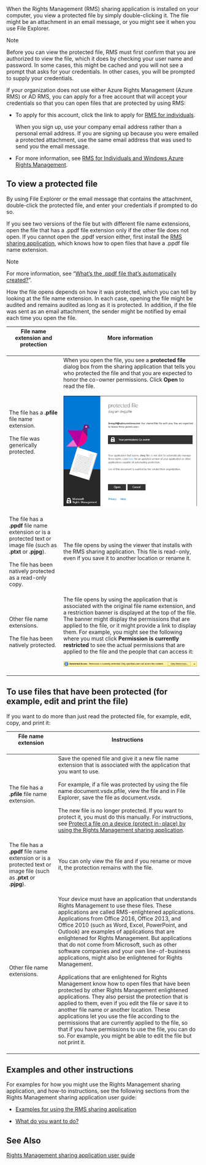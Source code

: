 When the Rights Management (RMS) sharing application is installed on your computer, you view a protected file by simply double-clicking it. The file might be an attachment in an email message, or you might see it when you use File Explorer.

> [!NOTE]
> Before you can view the protected file, RMS must first confirm that you are authorized to view the file, which it does by checking your user name and password. In some cases, this might be cached and you will not see a prompt that asks for your credentials. In other cases, you will be prompted to supply your credentials.
> 
> If your organization does not use either Azure Rights Management (Azure RMS) or AD RMS, you can apply for a free account that will accept your credentials so that you can open files that are protected by using RMS:
> 
> - To apply for this account, click the link to apply for [RMS for individuals](http://go.microsoft.com/fwlink/?LinkId=309469).
> 
>    When you sign up, use your company email address rather than a personal email address. If you are signing up because you were emailed a protected attachment, use the same email address that was used to send you the email message.
> - For more information, see [RMS for Individuals and Windows Azure Rights Management](http://technet.microsoft.com/library/dn592127.aspx).

## <a name="BKMK_ViewPFILE"></a>To view a protected file
By using File Explorer or the email message that contains the attachment, double-click the protected file, and enter your credentials if prompted to do so.

If you see two versions of the file but with different file name extensions, open the file that has a .ppdf file extension only if the other file does not open. If you cannot open the .ppdf version either, first install the [RMS sharing application](http://technet.microsoft.com/library/dn574734.aspx), which knows how to open files that have a .ppdf file name extension.

> [!NOTE]
> For more information, see “[What’s the .ppdf file that’s automatically created?](../Topic/Dialog_box_options_for_the_Rights_Management_sharing_application.md#BKMK_PPDF)”.

How the file opens depends on how it was protected, which you can tell by looking at the file name extension. In each case, opening the file might be audited and remains audited as long as it is protected. In addition, if the file was sent as an email attachment, the sender might be notified by email each time you open the file.

|File name extension and protection <br /> <br />|More information <br /> <br />|
|--------------------------------------|--------------------|
|The file has a **.pfile** file name extension. <br /> <br />The file was generically protected. <br /> <br />|When you open the file, you see a **protected file** dialog box from the sharing application that tells you who protected the file and that you are expected to honor the co-owner permissions. Click **Open** to read the file. <br /> <br />![](../Image/ADRMS_MSRMSApp_PfilePermission.png) <br /> <br />|
|The file has a **.ppdf** file name extension or is a protected text or image file (such as **.ptxt** or **.pjpg**). <br /> <br />The file has been natively protected as a read-only copy. <br /> <br />|The file opens by using the viewer that installs with the RMS sharing application. This file is read-only, even if you save it to another location or rename it. <br /> <br />|
|Other file name extensions. <br /> <br />The file has been natively protected. <br /> <br />|The file opens by using the application that is associated with the original file name extension, and a restriction banner is displayed at the top of the file. The banner might display the permissions that are applied to the file, or it might provide a link to display them. For example, you might see the following where you must click **Permission is currently restricted** to see the actual permissions that are applied to the file and the people that can access it: <br /> <br />![](../Image/ADRMS_MSRMSApp_RestrictedAccess.png) <br /> <br />|

## <a name="BKMK_UserDefined"></a>To use files that have been protected (for example, edit and print the file)
If you want to do more than just read the protected file, for example, edit, copy, and print it:

|File name extension <br /> <br />|Instructions <br /> <br />|
|-----------------------|----------------|
|The file has a **.pfile** file name extension. <br /> <br />|Save the opened file and give it a new file name extension that is associated with the application that you want to use. <br /> <br />For example, if a file was protected by using the file name document.vsdx.pfile, view the file and in File Explorer, save the file as document.vsdx. <br /> <br />The new file is no longer protected. If you want to protect it, you must do this manually. For instructions, see [Protect a file on a device &#40;protect in-place&#41; by using the Rights Management sharing application](../Topic/Protect_a_file_on_a_device__protect_in-place__by_using_the_Rights_Management_sharing_application.md). <br /> <br />|
|The file has a **.ppdf** file name extension or is a protected text or image file (such as **.ptxt** or **.pjpg**). <br /> <br />|You can only view the file and if you rename or move it, the protection remains with the file. <br /> <br />|
|Other file name extensions. <br /> <br />|Your device must have an application that understands Rights Management to use these files. These applications are called RMS-enlightened applications. Applications from Office 2016, Office 2013,  and Office 2010 (such as Word, Excel, PowerPoint, and Outlook) are examples of applications that are enlightened for Rights Management. But applications that do not come from Microsoft, such as other software companies and your own line-of-business applications, might also be enlightened for Rights Management. <br /> <br />Applications that are enlightened for Rights Management know how to open files that have been protected by other Rights Management enlightened applications. They also persist the protection that is applied to them, even if you edit the file or save it to another file name or another location. These applications let you use the file according to the permissions that are currently applied to the file, so that if you have permissions to use the file, you can do so. For example, you might be able to edit the file but not print it. <br /> <br />|

## Examples and other instructions
For examples for how you might use the Rights Management sharing application, and how-to instructions, see the following sections from the Rights Management sharing application user guide:

- [Examples for using the RMS sharing application](../Topic/Rights_Management_sharing_application_user_guide.md#BKMK_SharingExamples)

- [What do you want to do?](../Topic/Rights_Management_sharing_application_user_guide.md#BKMK_SharingInstructions)

## See Also
[Rights Management sharing application user guide](../Topic/Rights_Management_sharing_application_user_guide.md)

